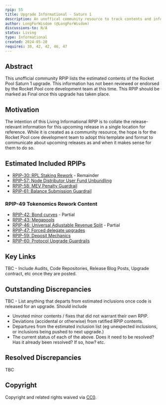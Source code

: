 ```yaml
---
rpip: 55
title: Upgrade Informational - Saturn 1
description: An unoffical community resource to track contents and information about the Saturn 1 upgrade.
author: LongForWisdom (@LongForWisdom)
discussions-to: N/A
status: Living
type: Informational
created: 2024-05-20
requires: 30, 42, 42, 46, 47
---
```


## Abstract

This unofficial community RPIP lists the estimated contents of the Rocket Pool Saturn 1 upgrade. This information has not been reviewed or endorsed by the Rocket Pool core development team at this time. This RPIP should be marked as Final once this upgrade has taken place.

## Motivation

The intention of this Living Informational RPIP is to collate the release-relevant information for this upcoming release in a single location for reference. While it is created as a community resource, the hope is for the Rocket Pool core development team to adopt this template and format to communicate about upcoming releases as and when it makes sense for them to do so.

## Estimated Included RPIPs

* [RPIP-30: RPL Staking Rework](RPIP-30.md) - Remainder
* [RPIP-57: Node Distributor User Fund Unbundling](RPIP-57.md)
* [RPIP-58: MEV Penalty Guardrail](RPIP-58.md)
* [RPIP-61: Balance Submission Guardrail](RPIP-61.md)

### RPIP-49 Tokenomics Rework Content
* [RPIP-42: Bond curves](RPIP-42.md) - Partial
* [RPIP-43: Megapools](RPIP-43.md)
* [RPIP-46: Universal Adjustable Revenue Split](RPIP-46.md) - Partial
* [RPIP-47: Forced delegate upgrades](RPIP-47.md)
* [RPIP-59: Deposit Mechanics](RPIP-59.md)
* [RPIP-60: Protocol Upgrade Guardrails](RPIP-60.md)

## Key Links 
TBC - Include Audits, Code Repositories, Release Blog Posts, Upgrade contract, etc once they are posted.

## Outstanding Discrepancies
TBC - List anything that departs from estimated inclusions once code is released for an upgrade. Should include
* Unvoted minor contents / fixes that did not warrant their own RPIP.
* Deviations (accidental or otherwise) from ratified RPIP contents.
* Departures from the estimated inclusion list (eg unexpected inclusions, or inclusions being pushed to next upgrade.)
* The current status of each of the above. Does it need to be resolved? Has it already been resolved? If so, how? etc.

## Resolved Discrepancies
TBC

## Copyright
Copyright and related rights waived via [CC0](https://creativecommons.org/publicdomain/zero/1.0/).